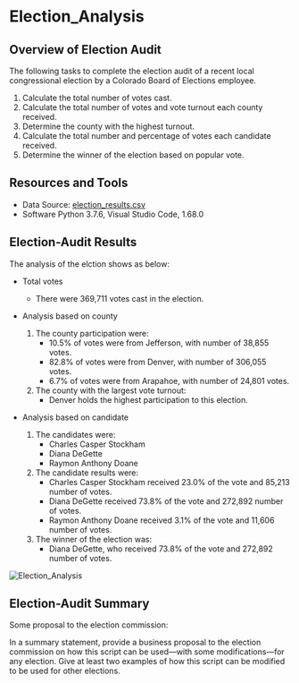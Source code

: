 # Election_Analysis

## Overview of Election Audit
The following tasks to complete the election audit of a recent local congressional election by a Colorado Board of Elections employee.
1. Calculate the total number of votes cast.
2. Calculate the total number of votes and vote turnout each county received.
3. Determine the county with the highest turnout. 
4. Calculate the total number and percentage of votes each candidate received.
5. Determine the winner of the election based on popular vote.

## Resources and Tools
- Data Source: [election_results.csv](https://github.com/CelineWW/Election_Analysis/blob/main/Resources/election_results.csv)
- Software Python 3.7.6, Visual Studio Code, 1.68.0
 
## Election-Audit Results
The analysis of the elction shows as below:

- Total votes
     - There were 369,711 votes cast in the election.

- Analysis based on county
  1. The county participation were:
     - 10.5% of votes were from Jefferson, with number of 38,855 votes.
     - 82.8% of votes were from Denver, with number of 306,055 votes.
     - 6.7% of votes were from Arapahoe, with number of 24,801 votes.
  2. The county with the largest vote turnout:
     - Denver holds the highest participation to this election.

- Analysis based on candidate
  1. The candidates were:
     - Charles Casper Stockham
     - Diana DeGette
     - Raymon Anthony Doane
  2. The candidate results were:
     - Charles Casper Stockham received 23.0% of the vote and 85,213 number of votes.
     - Diana DeGette received 73.8% of the vote and 272,892 number of votes.
     - Raymon Anthony Doane received 3.1% of the vote and 11,606 number of votes.
  3. The winner of the election was:
     - Diana DeGette, who received 73.8% of the vote and 272,892 number of votes.

![Election_Analysis](https://user-images.githubusercontent.com/105877888/173209055-734990a7-e3d9-4bcb-bbcd-336c4208a20e.PNG)

## Election-Audit Summary
Some proposal to the election commission:





In a summary statement, provide a business proposal to the election commission on how this script can be used—with some modifications—for any election. 
Give at least two examples of how this script can be modified to be used for other elections.
